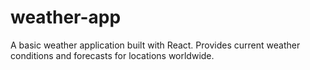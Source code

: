 # weather-app
A basic weather application built with React. Provides current weather conditions and forecasts for locations worldwide.

